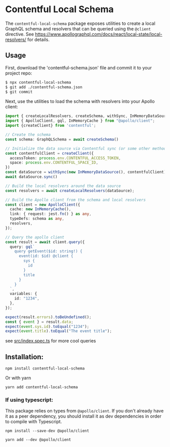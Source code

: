 # Contentful Local Schema

The `contentful-local-schema` package exposes utilities to create a local
GraphQL schema and resolvers that can be queried using the `@client` directive.
See https://www.apollographql.com/docs/react/local-state/local-resolvers/ for details.

## Usage

First, download the 'contentful-schema.json' file and commit it to your project repo:
```bash
$ npx contentful-local-schema
$ git add ./contentful-schema.json
$ git commit
```

Next, use the utilities to load the schema with resolvers into your Apollo client:
```ts
import { createLocalResolvers, createSchema, withSync, InMemoryDataSource } from "contentful-local-schema";
import { ApolloClient, gql, InMemoryCache } from "@apollo/client";
import {createClient} from 'contentful';

// Create the schema
const schema: GraphQLSchema = await createSchema()

// Initialize the data source via Contentful sync (or some other method of your choosing)
const contentfulClient = createClient({
  accessToken: process.env.CONTENTFUL_ACCESS_TOKEN,
  space: process.env.CONTENTFUL_SPACE_ID,
})
const dataSource = withSync(new InMemoryDataSource(), contentfulClient)
await dataSource.sync()

// Build the local resolvers around the data source
const resolvers = await createLocalResolvers(dataSource);

// Build the Apollo client from the schema and local resolvers
const client = new ApolloClient({
  cache: new InMemoryCache(),
  link: { request: jest.fn() } as any,
  typeDefs: schema as any,
  resolvers,
});

// Query the apollo client
const result = await client.query({
  query: gql`
    query getEvent($id: string!) {
      event(id: $id) @client {
        sys {
          id
        }
        title
      }
    }
  `,
  variables: {
    id: "1234",
  },
});

expect(result.errors).toBeUndefined();
const { event } = result.data;
expect(event.sys.id).toEqual("1234");
expect(event.title).toEqual("The event title");
```

see [src/index.spec.ts](./src/index.spec.ts) for more cool queries

## Installation:

```
npm install contentful-local-schema
```

Or with yarn
```
yarn add contentful-local-schema
```

### If using typescript:

This package relies on types from `@apollo/client`.  If you
don't already have it as a peer dependency, you should install it as
dev dependencies in order to compile with Typescript.

```
npm install --save-dev @apollo/client
```

```
yarn add --dev @apollo/client
```

